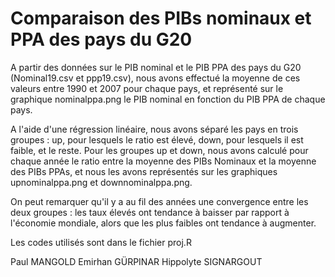 #  Comparaison des PIBs nominaux et PPA des pays du G20

A partir des données sur le PIB nominal et le PIB PPA des pays du G20 (Nominal19.csv et ppp19.csv), nous avons effectué la moyenne de ces valeurs entre 1990 et 2007 pour chaque pays, et représenté sur le graphique nominalppa.png le PIB nominal en fonction du PIB PPA de chaque pays.

A l'aide d'une régression linéaire, nous avons séparé les pays en trois groupes : up, pour lesquels le ratio est élevé, down, pour lesquels il est faible, et le reste. Pour les groupes up et down, nous avons calculé pour chaque année le ratio entre la moyenne des PIBs Nominaux et la moyenne des PIBs PPAs, et nous les avons représentés sur les graphiques upnominalppa.png et downnominalppa.png.

On peut remarquer qu'il y a au fil des années une convergence entre les deux groupes : les taux élevés ont tendance à baisser par rapport à l'économie mondiale, alors que les plus faibles ont tendance à augmenter.

Les codes utilisés sont dans le fichier proj.R

Paul MANGOLD
Emirhan GÜRPINAR
Hippolyte SIGNARGOUT
